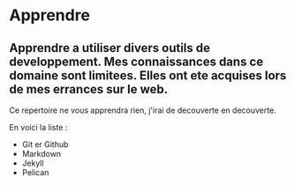 # Apprendre

Apprendre a utiliser divers outils de developpement. Mes connaissances dans ce domaine sont limitees. Elles ont ete acquises lors de mes errances sur le web.
------
Ce repertoire ne vous apprendra rien, j'irai de decouverte en decouverte.

En voici la liste :
* Git er Github
* Markdown
* Jekyll
* Pelican
